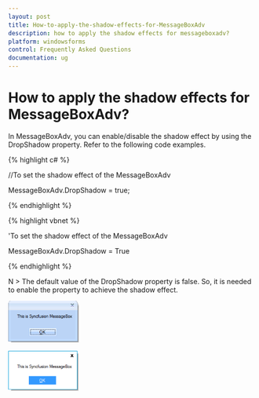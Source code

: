```yaml
---
layout: post
title: How-to-apply-the-shadow-effects-for-MessageBoxAdv
description: how to apply the shadow effects for messageboxadv?
platform: windowsforms
control: Frequently Asked Questions
documentation: ug
---
```


# How to apply the shadow effects for MessageBoxAdv?

In MessageBoxAdv, you can enable/disable the shadow effect by using the DropShadow property. Refer to the following code examples.

{% highlight c# %}

 //To set the shadow effect of the MessageBoxAdv

 MessageBoxAdv.DropShadow = true;

{% endhighlight  %}

{% highlight vbnet %}

 'To set the shadow effect of the MessageBoxAdv

 MessageBoxAdv.DropShadow = True

{% endhighlight  %}


N > The default value of the DropShadow property is false. So, it is needed to enable the property to achieve the shadow effect.



![](How-to-apply-the-shadow-effects-for-MessageBoxAdv_images/How-to-apply-the-shadow-effects-for-MessageBoxAdv_img2.png)



![](How-to-apply-the-shadow-effects-for-MessageBoxAdv_images/How-to-apply-the-shadow-effects-for-MessageBoxAdv_img3.png)







